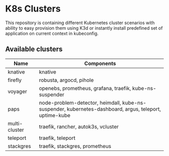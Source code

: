 # K8s Clusters

This repository is containing different Kubernetes cluster scenarios with ability to easy provision them using K3d or instantly install predefined set of application on current context in kubeconfig.

## Available clusters

| Name    | Components              |
| ------- | ----------------------- |
| knative | knative                 |
| firefly | robusta, argocd, pihole |
| voyager | openebs, prometheus, grafana, traefik, kube-ns-suspender |
| paps | node-problem-detector, heimdall, kube-ns-suspender, kubernetes-dashboard, argus, teleport, uptime-kube | 
| multi-cluster | traefik, rancher, autok3s, vcluster |
| teleport | traefik, teleport |
| stackgres | traefik, stackgres, prometheus | 